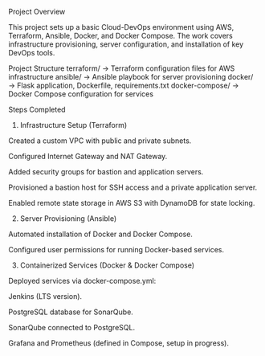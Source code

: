 Project Overview

This project sets up a basic Cloud-DevOps environment using AWS, Terraform, Ansible, Docker, and Docker Compose. The work covers infrastructure provisioning, server configuration, and installation of key DevOps tools.

Project Structure
terraform/        → Terraform configuration files for AWS infrastructure
ansible/          → Ansible playbook for server provisioning
docker/           → Flask application, Dockerfile, requirements.txt
docker-compose/   → Docker Compose configuration for services


Steps Completed
1. Infrastructure Setup (Terraform)

Created a custom VPC with public and private subnets.

Configured Internet Gateway and NAT Gateway.

Added security groups for bastion and application servers.

Provisioned a bastion host for SSH access and a private application server.

Enabled remote state storage in AWS S3 with DynamoDB for state locking.

2. Server Provisioning (Ansible)

Automated installation of Docker and Docker Compose.

Configured user permissions for running Docker-based services.

3. Containerized Services (Docker & Docker Compose)

Deployed services via docker-compose.yml:

Jenkins (LTS version).

PostgreSQL database for SonarQube.

SonarQube connected to PostgreSQL.

Grafana and Prometheus (defined in Compose, setup in progress).

